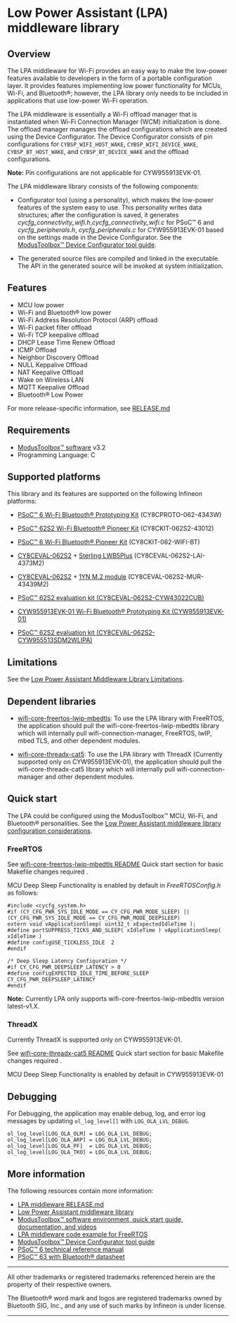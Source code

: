 # Low Power Assistant (LPA) middleware library

## Overview

The LPA middleware for Wi-Fi provides an easy way to make the low-power features available to developers in the form of a portable configuration layer. It provides features implementing low power functionality for MCUs, Wi-Fi, and Bluetooth&reg;; however, the LPA library only needs to be included in applications that use low-power Wi-Fi operation.

The LPA middleware is essentially a Wi-Fi offload manager that is instantiated when Wi-Fi Connection Manager (WCM) initialization is done. The offload manager manages the offload configurations which are created using the Device Configurator. The Device Configurator consists of pin configurations for `CYBSP_WIFI_HOST_WAKE`, `CYBSP_WIFI_DEVICE_WAKE`, `CYBSP_BT_HOST_WAKE`, and `CYBSP_BT_DEVICE_WAKE` and the offload configurations.

**Note:** Pin configurations are not applicable for CYW955913EVK-01.

The LPA middleware library consists of the following components:

- Configurator tool (using a personality), which makes the low-power features of the system easy to use. This personality writes data structures; after the configuration is saved, it generates *cycfg_connectivity_wifi.h*,*cycfg_connectivity_wifi.c* for PSoC&trade; 6 and *cycfg_peripherals.h*, *cycfg_peripherals.c* for CYW955913EVK-01 based on the settings made in the Device Configurator. See the [ModusToolbox&trade; Device Configurator tool guide](https://www.infineon.com/dgdl/Infineon-ModusToolbox_Device_Configurator_4.20_User_Guide-UserManual-v01_00-EN.pdf?fileId=8ac78c8c8d2fe47b018e0ea9a6727916&redirId=180683).

- The generated source files are compiled and linked in the executable. The API in the generated source will be invoked at system initialization.

## Features

- MCU low power
- Wi-Fi and Bluetooth&reg; low power
- Wi-Fi Address Resolution Protocol (ARP) offload
- Wi-Fi packet filter offload
- Wi-Fi TCP keepalive offload
- DHCP Lease Time Renew Offload
- ICMP Offload
- Neighbor Discovery Offload
- NULL Keppalive Offload
- NAT Keepalive Offload
- Wake on Wireless LAN
- MQTT Keepalive Offload
- Bluetooth&reg; Low Power

For more release-specific information, see [RELEASE.md](./RELEASE.md)

## Requirements

- [ModusToolbox&trade; software](https://www.infineon.com/modustoolbox) v3.2
- Programming Language: C

## Supported platforms

This library and its features are supported on the following Infineon platforms:

- [PSoC&trade; 6 Wi-Fi Bluetooth&reg; Prototyping Kit](https://www.infineon.com/cms/en/product/evaluation-boards/cy8cproto-062-4343w/) (CY8CPROTO-062-4343W)

- [PSoC&trade; 62S2 Wi-Fi Bluetooth&reg; Pioneer Kit](https://www.infineon.com/cms/en/product/evaluation-boards/cy8ckit-062s2-43012/) (CY8CKIT-062S2-43012)

- [PSoC&trade; 6 Wi-Fi Bluetooth&reg; Pioneer Kit](https://www.infineon.com/cms/en/product/evaluation-boards/cy8ckit-062-wifi-bt/) (CY8CKIT-062-WIFI-BT)

- [CY8CEVAL-062S2](https://www.infineon.com/cms/en/product/evaluation-boards/cy8ceval-062s2/) + [Sterling LWB5Plus](https://www.mouser.com/new/laird-connectivity/laird-connectivity-sterling-lwb5plus) (CY8CEVAL-062S2-LAI-4373M2)

- [CY8CEVAL-062S2](https://www.infineon.com/cms/en/product/evaluation-boards/cy8ceval-062s2/) + [1YN M.2 module](https://www.embeddedartists.com/products/1yn-m-2-module) (CY8CEVAL-062S2-MUR-43439M2)

- [PSoC&trade; 62S2 evaluation kit (CY8CEVAL-062S2-CYW43022CUB)](https://www.infineon.com/cms/en/product/evaluation-boards/cy8ceval-062s2/)

- [CYW955913EVK-01 Wi-Fi Bluetooth&reg; Prototyping Kit (CYW955913EVK-01)](https://www.infineon.com/CYW955913EVK-01)

- [PSoC&trade; 62S2 evaluation kit (CY8CEVAL-062S2-CYW955513SDM2WLIPA)](https://www.infineon.com/cms/en/product/evaluation-boards/cy8ceval-062s2/)

## Limitations

See the [Low Power Assistant Middleware Library Limitations](https://infineon.github.io/lpa/api_reference_manual/html/index.html).

## Dependent libraries

- [wifi-core-freertos-lwip-mbedtls](https://github.com/Infineon/wifi-core-freertos-lwip-mbedtls): To use the LPA library with FreeRTOS, the application should pull the wifi-core-freertos-lwip-mbedtls library which will internally pull wifi-connection-manager, FreeRTOS, lwIP, mbed TLS, and other dependent modules.

- [wifi-core-threadx-cat5](https://github.com/Infineon/wifi-core-threadx-cat5): To use the LPA library with ThreadX (Currently supported only on CYW955913EVK-01), the application should pull the wifi-core-threadx-cat5 library which will internally pull wifi-connection-manager and other dependent modules.

## Quick start

The LPA could be configured using the ModusToolbox&trade; MCU, Wi-Fi, and Bluetooth&reg; personalities. See the [Low Power Assistant middleware library configuration considerations](https://infineon.github.io/lpa/api_reference_manual/html/index.html).


### FreeRTOS

See [wifi-core-freertos-lwip-mbedtls README](https://github.com/Infineon/wifi-core-freertos-lwip-mbedtls/blob/master/README.md#quick-start) Quick start section for basic Makefile changes required .

MCU Deep Sleep Functionality is enabled by default in *FreeRTOSConfig.h* as follows:

```
#include <cycfg_system.h>
#if (CY_CFG_PWR_SYS_IDLE_MODE == CY_CFG_PWR_MODE_SLEEP) || (CY_CFG_PWR_SYS_IDLE_MODE == CY_CFG_PWR_MODE_DEEPSLEEP)
extern void vApplicationSleep( uint32_t xExpectedIdleTime );
#define portSUPPRESS_TICKS_AND_SLEEP( xIdleTime ) vApplicationSleep( xIdleTime )
#define configUSE_TICKLESS_IDLE  2
#endif

/* Deep Sleep Latency Configuration */
#if CY_CFG_PWR_DEEPSLEEP_LATENCY > 0
#define configEXPECTED_IDLE_TIME_BEFORE_SLEEP   CY_CFG_PWR_DEEPSLEEP_LATENCY
#endif
```

**Note:** Currently LPA only supports wifi-core-freertos-lwip-mbedtls version latest-v1.X.

### ThreadX

Currently ThreadX is supported only on CYW955913EVK-01.

See [wifi-core-threadx-cat5 README](https://github.com/Infineon/wifi-core-threadx-cat5/blob/master/README.md#quick-start) Quick start section for basic Makefile changes required .

MCU Deep Sleep Functionality is enabled by default in CYW955913EVK-01

## Debugging

For Debugging, the application may enable debug, log, and error log messages by updating `ol_log_level[]` with `LOG_OLA_LVL_DEBUG`.

```
ol_log_level[LOG_OLA_OLM] = LOG_OLA_LVL_DEBUG;
ol_log_level[LOG_OLA_ARP] = LOG_OLA_LVL_DEBUG;
ol_log_level[LOG_OLA_PF]  = LOG_OLA_LVL_DEBUG;
ol_log_level[LOG_OLA_TKO] = LOG_OLA_LVL_DEBUG;
```

## More information

The following resources contain more information:
- [LPA middleware RELEASE.md](./RELEASE.md)
- [Low Power Assistant middleware library](https://infineon.github.io/lpa/api_reference_manual/html/index.html)
- [ModusToolbox&trade; software environment, quick start guide, documentation, and videos](https://www.infineon.com/cms/en/design-support/tools/sdk/modustoolbox-software/?redirId=178597)
- [LPA middleware code example for FreeRTOS](https://github.com/Infineon/mtb-example-wifi-wlan-lowpower)
- [ModusToolbox&trade; Device Configurator tool guide](https://www.infineon.com/dgdl/Infineon-ModusToolbox_Device_Configurator_4.20_User_Guide-UserManual-v01_00-EN.pdf?fileId=8ac78c8c8d2fe47b018e0ea9a6727916&redirId=180683)
- [PSoC&trade; 6 technical reference manual](https://www.infineon.com/dgdl/Infineon-PSoC_6_MCU_PSoC_63_with_BLE_Architecture_Technical_Reference_Manual-AdditionalTechnicalInformation-v11_00-EN.pdf?fileId=8ac78c8c7d0d8da4017d0f946fea01ca&utm_source=cypress&utm_medium=referral&utm_campaign=202110_globe_en_all_integration-technical_reference_manual&redirId=TRM148)
- [PSoC&trade; 63 with Bluetooth&reg; datasheet](https://www.infineon.com/dgdl/Infineon-PSoC_6_MCU_PSoC_63_with_BLE_Datasheet_Programmable_System-on-Chip_(PSoC)-DataSheet-v16_00-EN.pdf?fileId=8ac78c8c7d0d8da4017d0ee4efe46c37&utm_source=cypress&utm_medium=referral&utm_campaign=202110_globe_en_all_integration-datasheet&redirId=VL4079)

-------

All other trademarks or registered trademarks referenced herein are the property of their respective owners.

The Bluetooth&reg; word mark and logos are registered trademarks owned by Bluetooth SIG, Inc., and any use of such marks by Infineon is under license.


-------------------------------------------------------------------------------
